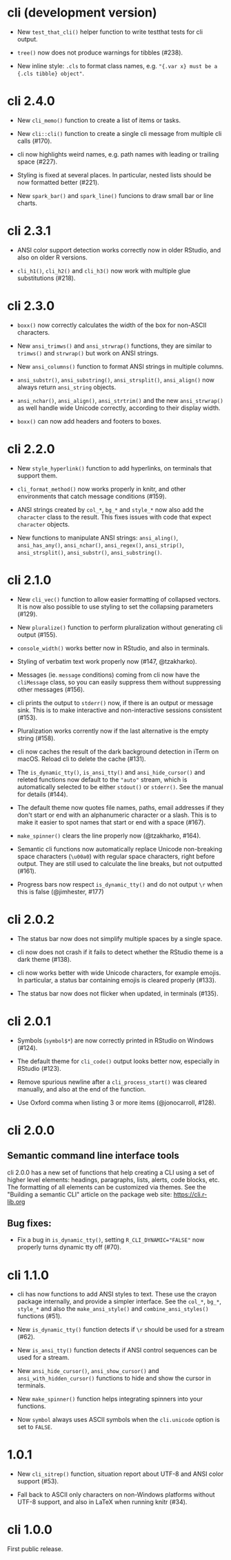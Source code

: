 # cli (development version)

* New `test_that_cli()` helper function to write testthat tests for
  cli output.

* `tree()` now does not produce warnings for tibbles (#238).

* New inline style: `.cls` to format class names, e.g.
  `"{.var x} must be a {.cls tibble} object"`.

# cli 2.4.0

* New `cli_memo()` function to create a list of items or tasks.

* New `cli::cli()` function to create a single cli message from multiple
  cli calls (#170).

* cli now highlights weird names, e.g. path names with leading or
  trailing space (#227).

* Styling is fixed at several places. In particular, nested lists should
  be now formatted better (#221).

* New `spark_bar()` and `spark_line()` funcions to draw small bar or
  line charts.

# cli 2.3.1

* ANSI color support detection works correctly now in older RStudio,
  and also on older R versions.

* `cli_h1()`, `cli_h2()` and `cli_h3()` now work with multiple glue
  substitutions (#218).

# cli 2.3.0

* `boxx()` now correctly calculates the width of the box for non-ASCII
  characters.

* New `ansi_trimws()` and `ansi_strwrap()` functions, they are similar
  to `trimws()` and `strwrap()` but work on ANSI strings.

* New `ansi_columns()` function to format ANSI strings in multiple columns.

* `ansi_substr()`, `ansi_substring()`, `ansi_strsplit()`, `ansi_align()`
  now always return `ansi_string` objects.

* `ansi_nchar()`, `ansi_align()`, `ansi_strtrim()` and the new
  `ansi_strwrap()` as well handle wide Unicode correctly, according to
  their display width.

* `boxx()` can now add headers and footers to boxes.

# cli 2.2.0

* New `style_hyperlink()` function to add hyperlinks, on terminals that
  support them.

* `cli_format_method()` now works properly in knitr, and other environments
  that catch message conditions (#159).

* ANSI strings created by `col_*`, `bg_*` and `style_*` now also add the
  `character` class to the result. This fixes issues with code that
  expect `character` objects.

* New functions to manipulate ANSI strings: `ansi_aling()`,
  `ansi_has_any()`, `ansi_nchar()`, `ansi_regex()`, `ansi_strip()`,
  `ansi_strsplit()`, `ansi_substr()`, `ansi_substring()`.

# cli 2.1.0

* New `cli_vec()` function to allow easier formatting of collapsed
  vectors. It is now also possible to use styling to set the collapsing
  parameters (#129).

* New `pluralize()` function to perform pluralization without generating
  cli output (#155).

* `console_width()` works better now in RStudio, and also in terminals.

* Styling of verbatim text work properly now (#147, @tzakharko).

* Messages (ie. `message` conditions) coming from cli now have the
  `cliMessage` class, so you can easily suppress them without suppressing
  other messages (#156).

* cli prints the output to `stderr()` now, if there is an output or
  message sink. This is to make interactive and non-interactive sessions
  consistent (#153).

* Pluralization works corrently now if the last alternative is the
  empty string (#158).

* cli now caches the result of the dark background detection in iTerm on
  macOS. Reload cli to delete the cache (#131).

* The `is_dynamic_tty()`, `is_ansi_tty()` and `ansi_hide_cursor()` and
  releted functions now default to the `"auto"` stream, which is
  automatically selected to be either `stdout()` or `stderr()`.
  See the manual for details (#144).

* The default theme now quotes file names, paths, email addresses if they
  don't start or end with an alphanumeric character or a slash. This is
  to make it easier to spot names that start or end with a space (#167).

* `make_spinner()` clears the line properly now (@tzakharko, #164).

* Semantic cli functions now automatically replace Unicode non-breaking
  space characters (`\u00a0`) with regular space characters, right before
  output. They are still used to calculate the line breaks, but not
  outputted (#161).
* Progress bars now respect `is_dynamic_tty()` and do not output `\r` when this
  is false (@jimhester, #177)

# cli 2.0.2

* The status bar now does not simplify multiple spaces by a single space.

* cli now does not crash if it fails to detect whether the RStudio theme
  is a dark theme (#138).

* cli now works better with wide Unicode characters, for example emojis.
  In particular, a status bar containing emojis is cleared properly (#133).

* The status bar now does not flicker when updated, in terminals (#135).

# cli 2.0.1

* Symbols (`symbol$*`) are now correctly printed in RStudio on Windows (#124).

* The default theme for `cli_code()` output looks better now, especially
  in RStudio (#123).

* Remove spurious newline after a `cli_process_start()` was cleared
  manually, and also at the end of the function.

* Use Oxford comma when listing 3 or more items (@jonocarroll, #128).

# cli 2.0.0

## Semantic command line interface tools

cli 2.0.0 has a new set of functions that help creating a CLI using a set
of higher level elements: headings, paragraphs, lists, alerts, code blocks,
etc. The formatting of all elements can be customized via themes.
See the "Building a semantic CLI" article on the package web site:
https://cli.r-lib.org

## Bug fixes:

* Fix a bug in `is_dynamic_tty()`, setting `R_CLI_DYNAMIC="FALSE"` now
  properly turns dynamic tty off (#70).

# cli 1.1.0

* cli has now functions to add ANSI styles to text. These use the crayon
  package internally, and provide a simpler interface. See the `col_*`,
  `bg_*`, `style_*` and also the `make_ansi_style()` and
  `combine_ansi_styles()` functions (#51).

* New `is_dynamic_tty()` function detects if `\r` should be used for a
  stream (#62).

* New `is_ansi_tty()` function detects if ANSI control sequences can be
  used for a stream.

* New `ansi_hide_cursor()`, `ansi_show_cursor()` and
  `ansi_with_hidden_cursor()` functions to hide and show the cursor in
  terminals.

* New `make_spinner()` function helps integrating spinners into your
  functions.

* Now `symbol` always uses ASCII symbols when the `cli.unicode` option is
  set to `FALSE`.

# 1.0.1

* New `cli_sitrep()` function, situation report about UTF-8 and ANSI
  color support (#53).

* Fall back to ASCII only characters on non-Windows platforms without
  UTF-8 support, and also in LaTeX when running knitr (#34).

# cli 1.0.0

First public release.
